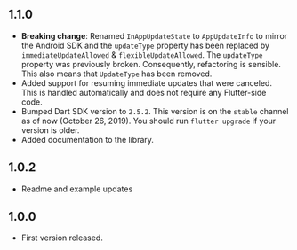 ## 1.1.0

* **Breaking change**: Renamed `InAppUpdateState` to `AppUpdateInfo` to mirror the Android SDK and
  the `updateType` property has been replaced by `immediateUpdateAllowed` & `flexibleUpdateAllowed`.
  The `updateType` property was previously broken. Consequently, refactoring is sensible.
  This also means that `UpdateType` has been removed.
* Added support for resuming immediate updates that were canceled.
  This is handled automatically and does not require any Flutter-side code.
* Bumped Dart SDK version to `2.5.2`. This version is on the `stable` channel as of now
  (October 26, 2019). You should run `flutter upgrade` if your version is older.
* Added documentation to the library.

## 1.0.2

* Readme and example updates

## 1.0.0

* First version released.
